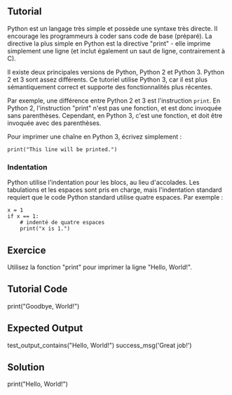 Tutorial
--------

Python est un langage très simple et possède une syntaxe très directe.
Il encourage les programmeurs à coder sans code de base (préparé).
La directive la plus simple en Python est la directive "print" -
elle imprime simplement une ligne (et inclut également un saut de ligne, contrairement à C).

Il existe deux principales versions de Python, Python 2 et Python 3. Python 2 et 3 sont assez différents.
Ce tutoriel utilise Python 3, car il est plus sémantiquement correct et supporte des fonctionnalités plus récentes.

Par exemple, une différence entre Python 2 et 3 est l'instruction `print`.
En Python 2, l'instruction "print" n'est pas une fonction, et est donc invoquée sans parenthèses. Cependant, en Python 3, c'est une fonction, et doit être invoquée
avec des parenthèses.

Pour imprimer une chaîne en Python 3, écrivez simplement :

    print("This line will be printed.")

### Indentation

Python utilise l'indentation pour les blocs, au lieu d'accolades. Les tabulations et les espaces sont pris en charge, mais l'indentation standard requiert que le code Python standard utilise quatre espaces. Par exemple :

    x = 1
    if x == 1:
        # indenté de quatre espaces
        print("x is 1.")

Exercice
--------

Utilisez la fonction "print" pour imprimer la ligne "Hello, World!".

Tutorial Code
-------------

print("Goodbye, World!")

Expected Output
---------------
test_output_contains("Hello, World!")
success_msg('Great job!')

Solution
--------

print("Hello, World!")